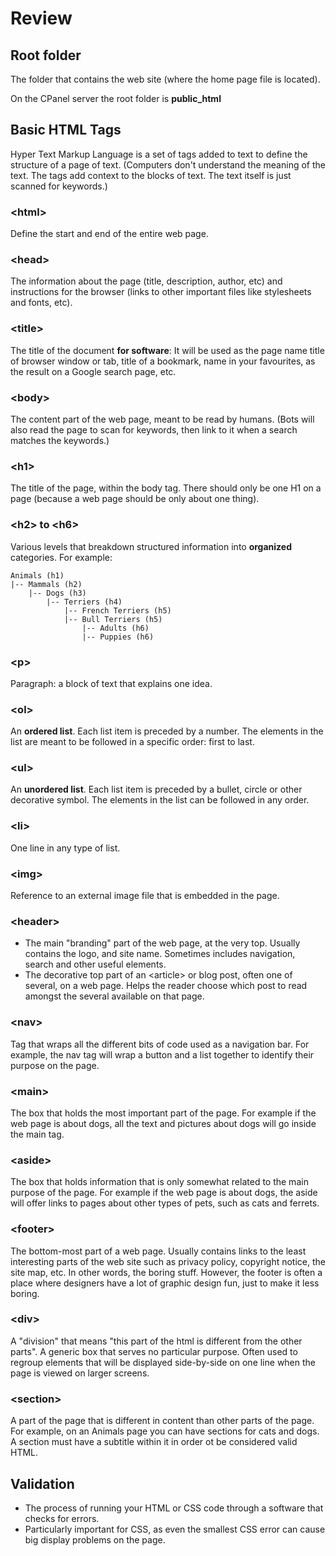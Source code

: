 # Review

## Root folder

The folder that contains the web site (where the home page file is located).

On the CPanel server the root folder is **public_html**

## Basic HTML Tags

Hyper Text Markup Language is a set of tags added to text to define the structure of a page of text. (Computers don't understand the meaning of the text. The tags add context to the blocks of text. The text itself is just scanned for keywords.)

### \<html>

Define the start and end of the entire web page.

### \<head>

The information about the page (title, description, author, etc) and instructions for the browser (links to other important files like stylesheets and fonts, etc).

### \<title>

The title of the document **for software**: It will be used as the page name title of browser window or tab, title of a bookmark, name in your favourites, as the result on a Google search page, etc. 

### \<body>

The content part of the web page, meant to be read by humans. (Bots will also read the page to scan for keywords, then link to it when a search matches the keywords.)

### \<h1>

The title of the page, within the body tag. There should only be one H1 on a page (because a web page should be only about one thing).

### \<h2> to \<h6>

Various levels that breakdown structured information into **organized** categories. For example:

    Animals (h1)
    |-- Mammals (h2)
        |-- Dogs (h3)
            |-- Terriers (h4) 
                |-- French Terriers (h5)
                |-- Bull Terriers (h5)
                    |-- Adults (h6)
                    |-- Puppies (h6)

### \<p>

Paragraph: a block of text that explains one idea. 

### \<ol>

An **ordered list**. Each list item is preceded by a number. The elements in the list are meant to be followed in a specific order: first to last.

### \<ul>

An **unordered list**. Each list item is preceded by a bullet, circle or other decorative symbol. The elements in the list can be followed in any order.

### \<li>

One line in any type of list.

### \<img>

Reference to an external image file that is embedded in the page.

### \<header>

- The main "branding" part of the web page, at the very top. Usually contains the logo, and site name. Sometimes includes navigation, search and other useful elements.
- The decorative top part of an \<article> or blog post, often one of several, on a web page. Helps the reader choose which post to read amongst the several available on that page.

### \<nav>

Tag that wraps all the different bits of code used as a navigation bar. For example, the nav tag will wrap a button and a list together to identify their purpose on the page.

### \<main>

The box that holds the most important part of the page. For example if the web page is about dogs, all the text and pictures about dogs will go inside the main tag.


### \<aside>

The box that holds information that is only somewhat related to the main purpose of the page. For example if the web page is about dogs, the aside will offer links to pages about other types of pets, such as cats and ferrets.

### \<footer>

The bottom-most part of a web page. Usually contains links to the least interesting parts of the web site such as privacy policy, copyright notice, the site map, etc. In other words, the boring stuff. However, the footer is often a place where designers have a lot of graphic design fun, just to make it less boring.

### \<div>

A "division" that means "this part of the html is different from the other parts". A generic box that serves no particular purpose. Often used to regroup elements that will be displayed side-by-side on one line when the page is viewed on larger screens.

### \<section>

A part of the page that is different in content than other parts of the page. For example, on an Animals page you can have sections for cats and dogs. A section must have a subtitle within it in order ot be considered valid HTML.

## Validation

- The process of running your HTML or CSS code through a software that checks for errors.
- Particularly important for CSS, as even the smallest CSS error can cause big display problems on the page.